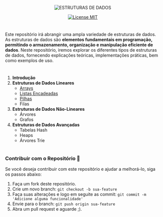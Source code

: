 <div align="center"> 

![ESTRUTURAS DE DADOS](https://github.com/Ivi-SCD/data-structure/assets/81643916/e35fda56-32c8-4a83-905b-63dcc6ba2882)

[![License MIT](https://img.shields.io/badge/MIT%20License-white?style=for-the-badge&logo=mit&logoColor=black)](https://github.com/Ivi-SCD/data-structures/blob/main/LICENSE)
  
</div>

#

Este repositório irá abrangir uma ampla variedade de estruturas de dados. As estruturas de dados são **elementos fundamentais em programação, 
permitindo o armazenamento, organização e manipulação eficiente de dados**. Neste repositório, iremos explorar os diferentes tipos de estruturas 
de dados, fornecendo explicações teóricas, implementações práticas, bem como exemplos de uso.

#

1. **Introdução**
2. **Estruturas de Dados Lineares**
    - [Arrays](https://github.com/Ivi-SCD/data-structures/blob/main/linear/Arrays.md)
    - [Listas Encadeadas](https://github.com/Ivi-SCD/data-structures/blob/main/linear/Listas%20Encadeadas.md)
    - [Pilhas](https://github.com/Ivi-SCD/data-structures/blob/main/linear/Pilhas.md)
    - Filas
3. **Estruturas de Dados Não-Lineares**
    - Árvores
    - Grafos
4. **Estruturas de Dados Avançadas**
    - Tabelas Hash
    - Heaps
    - Árvores Trie

#

### Contribuir com o Repositório 🚀

Se você deseja contribuir com este repositório e ajudar a melhorá-lo, siga os passos abaixo:

1. Faça um fork deste repositório.
2. Crie um novo branch: `git checkout -b sua-feature`
3. Faça suas alterações e logo em seguite
as commit: `git commit -m 'Adicione alguma funcionalidade'`
4. Envie para o branch: `git push origin sua-feature`
5. Abra um pull request e aguarde ;).
